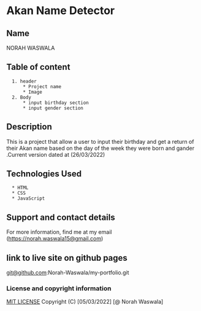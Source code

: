 # Akan Name Detector
## Name
NORAH WASWALA
## Table of content
      1. header 
          * Project name
          * Image
      2. Body
          * input birthday section
          * input gender section
## Description
This is a project that allow a user to input their birthday and get a return of their Akan name based on the day of the week they were born and gander .Current version dated at (26/03/2022)
## Technologies Used
      * HTML
      * CSS
      * JavaScript
## Support and contact details
For more information, find me at my email (https://norah.waswala15@gmail.com)
## link to live site on github pages
git@github.com:Norah-Waswala/my-portfolio.git
### License and copyright information
[MIT LICENSE](LICENSE)
Copyright (C) [05/03/2022] [@ Norah Waswala]

